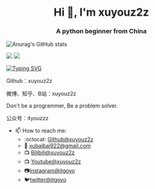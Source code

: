 <h1 align="center">Hi 👋, I'm xuyouz2z</h1>
<h3 align="center">A python beginner from China</h3>

![Anurag's GitHub stats](https://github-readme-stats.vercel.app/api?username=xuyouz2z&show_icons=true&theme=tokyonight)

![](https://stats.justsong.cn/api/leetcode/?username=xuyouz2z&theme=dark)
![](https://stats.justsong.cn/api/bilibili/?id=20361156)

<a href="https://git.io/typing-svg"><img src="https://readme-typing-svg.herokuapp.com?font=Fira+Code&size=22&pause=1000&width=435&lines=China+boy" alt="Typing SVG" /></a>

Github：xuyouz2z

微博、知乎、B站：xuyouz2z

Don't be a programmer, Be a problem solver.

公众号：ityouzzz

- 📫 How to reach me:
    - :octocat: [Github@xuyouz2z](https://github.com/xuyouz2z)
    - :email: [xubaibai922@gmail.com](mailto:xubaibai922@gmail.com)
    - :tv: [Bilibili@xuyouz2z](https://space.bilibili.com/20361156)
    - :tv: [Youtube@xuyouz2z](https://www.youtube.com/channel/UC7S84dID2iBJJ89aQrQBGww)
    - :camera:[Instagram@itgoyo](https://www.instagram.com/xuyouz2z/)
    - :bird:[twitter@itgoyo](https://twitter.com/xuyouz1/)


